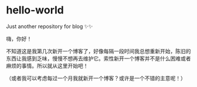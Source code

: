 # hello-world
Just another repository for blog ✨✨

嗨，你好！

不知道这是我第几次新开一个博客了，好像每隔一段时间我总想重新开始，陈旧的东西让我感到乏味，慢慢不想再去维护它。索性新开一个博客并不是什么困难或者麻烦的事情。所以就从这里开始吧！

（或者我可以考虑每过一个月我就新开一个博客？或许是一个不错的主意呢！）
